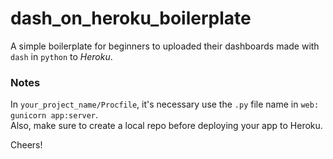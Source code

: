 # dash_on_heroku_boilerplate
A simple boilerplate for beginners to uploaded their dashboards made with `dash` in `python` to *Heroku*.

### Notes
In `your_project_name/Procfile`, it's necessary use the `.py` file name in `web: gunicorn app:server`.  
Also, make sure to create a local repo before deploying your app to Heroku.

Cheers!